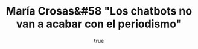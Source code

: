 ---
title: María Crosas&#58 "Los chatbots no van a acabar con el periodismo"
excerpt: "'La tecnología mueve el mundo', confesó Steve Jobs. En esta ocasión, es María Crosas la que ha movido el universo robótico español al ser una de las pioneras en aventurarse a programar su primer chatbot (un robot capaz de simular una conversación con una persona) mientras cursaba un Máster en Periodismo Online en Birmingham (Reino Unido). Esta periodista catalana, reconocida experta en el uso de chatbots, ha impartido un curso en el MIP."
author:
  name: Thais Peñalver
  twitter: ThaisC21
  gplus:  
  bio: Periodismo UMH
  image: thais.jpg
  link: https://twitter.com/ThaisC21
---